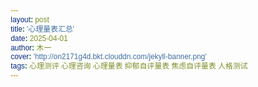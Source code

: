 ```yaml
---
layout: post
title: '心理量表汇总'
date: 2025-04-01
author: 木一
cover: 'http://on2171g4d.bkt.clouddn.com/jekyll-banner.png'
tags: 心理测评 心理咨询 心理量表 抑郁自评量表 焦虑自评量表 人格测试
---
```


<!DOCTYPE html>
<html lang="zh-CN">
<head>
    <meta charset="UTF-8">
    <meta name="viewport" content="width=device-width, initial-scale=1.0">
    <title>心理测评量表合集</title>
    <style>
        * {
            margin: 0;
            padding: 0;
            box-sizing: border-box;
            font-family: 'Microsoft YaHei', Arial, sans-serif;
        }
        
        body {
            background-color: #f5f7fa;
            color: #333;
            line-height: 1.6;
            padding: 20px;
        }
        
        .header {
            text-align: center;
            margin-bottom: 40px;
            padding: 20px 0;
        }
        
        .header h1 {
            color: #2c3e50;
            font-size: 2.5em;
            margin-bottom: 10px;
        }
        
        .header p {
            color: #7f8c8d;
            font-size: 1.1em;
        }
        
        .container {
            max-width: 1200px;
            margin: 0 auto;
            display: flex;
            flex-wrap: wrap;
            justify-content: space-around;
        }
        
        .scale-card {
            background: white;
            border-radius: 10px;
            box-shadow: 0 5px 15px rgba(0, 0, 0, 0.1);
            width: 350px;
            margin: 20px;
            overflow: hidden;
            transition: transform 0.3s ease, box-shadow 0.3s ease;
        }
        
        .scale-card:hover {
            transform: translateY(-10px);
            box-shadow: 0 15px 30px rgba(0, 0, 0, 0.15);
        }
        
        .scale-image {
            height: 200px;
            overflow: hidden;
        }
        
        .scale-image img {
            width: 100%;
            height: 100%;
            object-fit: cover;
            transition: transform 0.5s ease;
        }
        
        .scale-card:hover .scale-image img {
            transform: scale(1.05);
        }
        
        .scale-content {
            padding: 25px;
        }
        
        .scale-content h2 {
            color: #2c3e50;
            margin-bottom: 15px;
            font-size: 1.5em;
        }
        
        .scale-content p {
            color: #7f8c8d;
            margin-bottom: 20px;
            font-size: 0.95em;
        }
        
        .btn {
            display: inline-block;
            background: #3498db;
            color: white;
            padding: 12px 25px;
            border-radius: 50px;
            text-decoration: none;
            font-weight: bold;
            transition: background 0.3s ease;
            border: none;
            cursor: pointer;
            font-size: 1em;
            width: 100%;
            text-align: center;
        }
        
        .btn:hover {
            background: #2980b9;
        }
        
        .footer {
            text-align: center;
            margin-top: 50px;
            padding: 20px;
            color: #7f8c8d;
            font-size: 0.9em;
        }
        
        @media (max-width: 768px) {
            .container {
                flex-direction: column;
                align-items: center;
            }
            
            .scale-card {
                width: 90%;
            }
        }
    </style>
</head>
<body>
    <div class="header">
        <h1>心理测评量表合集</h1>
        <p>专业心理测评工具，助您更好地了解自我</p>
    </div>
    
    <div class="container">
        <!-- 卡特尔16PF量表 -->
        <div class="scale-card">
            <div class="scale-image">
                <img src="https://images.unsplash.com/photo-1450101499163-c8848c66ca85?ixlib=rb-1.2.1&auto=format&fit=crop&w=1350&q=80" alt="卡特尔16PF量表">
            </div>
            <div class="scale-content">
                <h2>卡特尔16PF人格测试</h2>
                <p>卡特尔16PF人格测试是经典的人格评估工具，测量16种主要人格特质，广泛应用于职业咨询、人才选拔和个人发展等领域。</p>
                <a href="https://psych.dittoshop.cn/2023/01/01/Sixteen-Personality-Factor-Questionnaire.html" class="btn" target="_blank">开始测试</a>
            </div>
        </div>
        
        <!-- SAS量表 -->
        <div class="scale-card">
            <div class="scale-image">
                <img src="https://images.unsplash.com/photo-1532094349884-543bc11b234d?ixlib=rb-1.2.1&auto=format&fit=crop&w=1350&q=80" alt="SAS量表">
            </div>
            <div class="scale-content">
                <h2>焦虑自评量表(SAS)</h2>
                <p>焦虑自评量表(SAS)用于评估个体焦虑症状的主观感受，适用于具有焦虑症状的成年人，操作简便，结果直观。</p>
                <a href="https://psych.dittoshop.cn/2023/01/02/Self-Rating-Anxiety-Scale.html" class="btn" target="_blank">开始测试</a>
            </div>
        </div>
        
        <!-- SDS量表 -->
        <div class="scale-card">
            <div class="scale-image">
                <img src="https://images.unsplash.com/photo-1506126613408-eca07ce68773?ixlib=rb-1.2.1&auto=format&fit=crop&w=1350&q=80" alt="SDS量表">
            </div>
            <div class="scale-content">
                <h2>抑郁自评量表(SDS)</h2>
                <p>抑郁自评量表(SDS)是评估抑郁状态的常用工具，能有效反映抑郁状态的轻重程度及其在治疗中的变化。</p>
                <a href="https://psych.dittoshop.cn/2023/01/03/Self-Rating-Depression-Scale.html" class="btn" target="_blank">开始测试</a>
            </div>
        </div>
    </div>
    
    <div class="footer">
        <p>© 2023 心理测评量表合集 | 本网站仅提供测评链接，测评结果仅供参考</p>
    </div>
</body>
</html>
